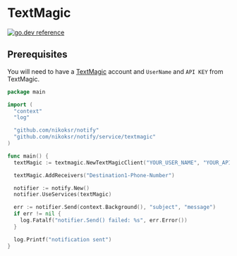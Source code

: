 # TextMagic

[![go.dev reference](https://img.shields.io/badge/go.dev-reference-007d9c?logo=go&logoColor=white&style=flat)](https://docs.textmagic.com/#section/Go/Usage-Example)

## Prerequisites

You will need to have a [TextMagic](https://www.textmagic.com/) account and `UserName` and `API KEY` from TextMagic.


```go
package main

import (
  "context"
  "log"

  "github.com/nikoksr/notify"
  "github.com/nikoksr/notify/service/textmagic"
)

func main() {
  textMagic := textmagic.NewTextMagicClient("YOUR_USER_NAME", "YOUR_API_KEY")

  textMagic.AddReceivers("Destination1-Phone-Number")

  notifier := notify.New()
  notifier.UseServices(textMagic)

  err := notifier.Send(context.Background(), "subject", "message")
  if err != nil {
    log.Fatalf("notifier.Send() failed: %s", err.Error())
  }

  log.Printf("notification sent")
}
```
